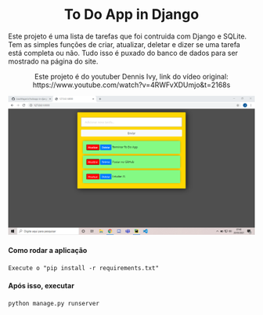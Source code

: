 <h1 align=center>To Do App in Django</h1

<p align=center>Este projeto é uma lista de tarefas que foi contruida com Django e SQLite. Tem as simples funções de criar, atualizar, deletar e dizer se uma tarefa está completa
ou não. Tudo isso é puxado do banco de dados para ser mostrado na página do site.</p>
<p align=center>Este projeto é do youtuber Dennis Ivy, link do vídeo original: https://www.youtube.com/watch?v=4RWFvXDUmjo&t=2168s</p>

![](images/index.PNG)

<h4>Como rodar a aplicação</h4

```
Execute o "pip install -r requirements.txt"
```

<h4>Após isso, executar</h4

```
python manage.py runserver
```
